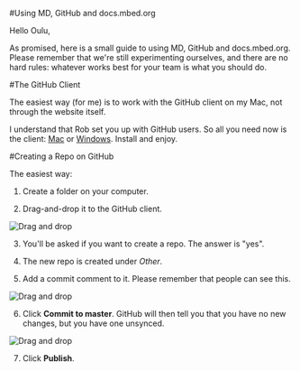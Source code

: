 #Using MD, GitHub and docs.mbed.org

Hello Oulu,

As promised, here is a small guide to using MD, GitHub and docs.mbed.org. Please remember that we're still experimenting ourselves, and there are no hard rules: whatever works best for your team is what you should do.

#The GitHub Client

The easiest way (for me) is to work with the GitHub client on my Mac, not through the website itself.

I understand that Rob set you up with GitHub users. So all you need now is the client: [Mac](https://mac.github.com/) or [Windows](https://windows.github.com/). Install and enjoy. 

#Creating a Repo on GitHub

The easiest way:

1. Create a folder on your computer.

2. Drag-and-drop it to the GitHub client.

![Drag and drop](/UsingGitHub/Images/NewRepo.png)

3.  You'll be asked if you want to create a repo. The answer is "yes".

4. The new repo is created under *Other*. 

5. Add a commit comment to it. Please remember that people can see this.

![Drag and drop](/UsingGitHub/Images/RepoInOther.png)

6. Click **Commit to master**. GitHub will then tell you that you have no new changes, but you have one unsynced. 

![Drag and drop](/UsingGitHub/Images/Publish.png)

7. Click **Publish**.




